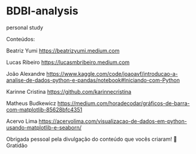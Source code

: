 # BDBI-analysis
personal study

Conteúdos:

Beatriz Yumi https://beatrizyumi.medium.com

Lucas Ribeiro https://lucasmbribeiro.medium.com

João Alexandre https://www.kaggle.com/code/joaoavf/introducao-a-analise-de-dados-python-e-pandas/notebook#Iniciando-com-Python

Karinne Cristina https://github.com/karinnecristina

Matheus Budkewicz https://medium.com/horadecodar/gráficos-de-barra-com-matplotlib-85628bfc4351

Acervo Lima https://acervolima.com/visualizacao-de-dados-em-python-usando-matplotlib-e-seaborn/

Obrigada pessoal pela divulgação do conteúdo que vocês criaram! 🌟 Gratidão

